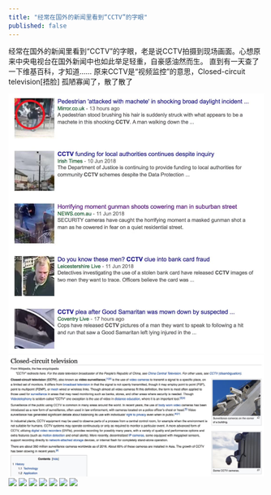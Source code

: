 ```yaml
---
title: "经常在国外的新闻里看到“CCTV”的字眼"
published: false
---
```

经常在国外的新闻里看到“CCTV”的字眼，老是说CCTV拍摄到现场画面。心想原来中央电视台在国外新闻中也如此举足轻重，自豪感油然而生。
直到有一天查了一下维基百科，才知道…… 原来CCTV是“视频监控”的意思，Closed-circuit television[捂脸] 孤陋寡闻了，散了散了

![](./1.jpg)
![](./2.jpg)
![](./3.jpg)
![](./4.jpg)
![](./5.jpg)
![](./6.jpg)
![](./7.jpg)
![](./8.jpg)
![](./9.jpg)
